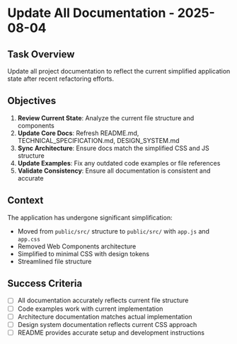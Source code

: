 # Update All Documentation - 2025-08-04

## Task Overview

Update all project documentation to reflect the current simplified application state after recent refactoring efforts.

## Objectives

1. **Review Current State**: Analyze the current file structure and components
2. **Update Core Docs**: Refresh README.md, TECHNICAL_SPECIFICATION.md, DESIGN_SYSTEM.md
3. **Sync Architecture**: Ensure docs match the simplified CSS and JS structure
4. **Update Examples**: Fix any outdated code examples or file references
5. **Validate Consistency**: Ensure all documentation is consistent and accurate

## Context

The application has undergone significant simplification:

- Moved from `public/src/` structure to `public/src/` with `app.js` and `app.css`
- Removed Web Components architecture
- Simplified to minimal CSS with design tokens
- Streamlined file structure

## Success Criteria

- [ ] All documentation accurately reflects current file structure
- [ ] Code examples work with current implementation
- [ ] Architecture documentation matches actual implementation
- [ ] Design system documentation reflects current CSS approach
- [ ] README provides accurate setup and development instructions
